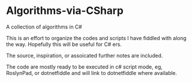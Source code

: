 # Algorithms-via-CSharp
A collection of algorithms in C#

This is an effort to organize the codes and scripts I have fiddled with along the way.
Hopefully this will be useful for C# ers.

The source, inspiration, or assoicated further notes are included.

The code are mostly ready to be executed in c# script mode, eg, RoslynPad, or dotnetfiddle and will link to dotnetfiddle where available.
